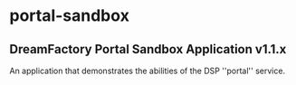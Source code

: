 # portal-sandbox

## DreamFactory Portal Sandbox Application v1.1.x

An application that demonstrates the abilities of the DSP ''portal'' service.

